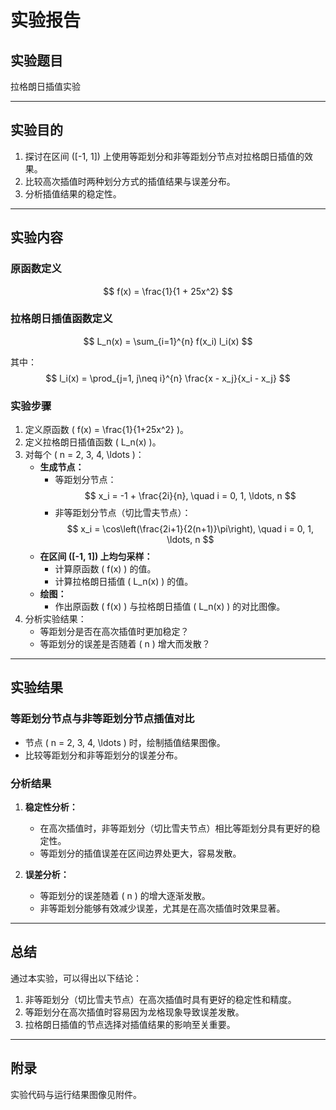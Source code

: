 # 实验报告

## 实验题目
拉格朗日插值实验

---

## 实验目的
1. 探讨在区间 \([-1, 1]\) 上使用等距划分和非等距划分节点对拉格朗日插值的效果。
2. 比较高次插值时两种划分方式的插值结果与误差分布。
3. 分析插值结果的稳定性。

---

## 实验内容

### 原函数定义
$$
f(x) = \frac{1}{1 + 25x^2}
$$

### 拉格朗日插值函数定义
$$
L_n(x) = \sum_{i=1}^{n} f(x_i) l_i(x)
$$

其中：
$$
l_i(x) = \prod_{j=1, j\neq i}^{n} \frac{x - x_j}{x_i - x_j}
$$

### 实验步骤
1. 定义原函数 \( f(x) = \frac{1}{1+25x^2} \)。
2. 定义拉格朗日插值函数 \( L_n(x) \)。
3. 对每个 \( n = 2, 3, 4, \ldots \)：
   - **生成节点：**
     - 等距划分节点：
       $$
       x_i = -1 + \frac{2i}{n}, \quad i = 0, 1, \ldots, n
       $$
     - 非等距划分节点（切比雪夫节点）：
       $$
       x_i = \cos\left(\frac{2i+1}{2(n+1)}\pi\right), \quad i = 0, 1, \ldots, n
       $$
   - **在区间 \([-1, 1]\) 上均匀采样：**
     - 计算原函数 \( f(x) \) 的值。
     - 计算拉格朗日插值 \( L_n(x) \) 的值。
   - **绘图：**
     - 作出原函数 \( f(x) \) 与拉格朗日插值 \( L_n(x) \) 的对比图像。
4. 分析实验结果：
   - 等距划分是否在高次插值时更加稳定？
   - 等距划分的误差是否随着 \( n \) 增大而发散？

---

## 实验结果

### 等距划分节点与非等距划分节点插值对比
- 节点 \( n = 2, 3, 4, \ldots \) 时，绘制插值结果图像。
- 比较等距划分和非等距划分的误差分布。

### 分析结果
1. **稳定性分析：**
   - 在高次插值时，非等距划分（切比雪夫节点）相比等距划分具有更好的稳定性。
   - 等距划分的插值误差在区间边界处更大，容易发散。
   
2. **误差分析：**
   - 等距划分的误差随着 \( n \) 的增大逐渐发散。
   - 非等距划分能够有效减少误差，尤其是在高次插值时效果显著。

---

## 总结
通过本实验，可以得出以下结论：
1. 非等距划分（切比雪夫节点）在高次插值时具有更好的稳定性和精度。
2. 等距划分在高次插值时容易因为龙格现象导致误差发散。
3. 拉格朗日插值的节点选择对插值结果的影响至关重要。

---

## 附录
实验代码与运行结果图像见附件。
